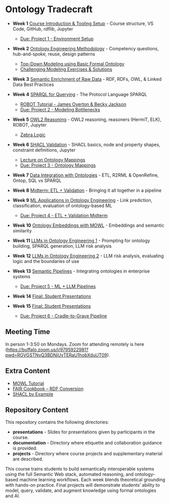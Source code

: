 # Ontology Tradecraft

* **Week 1** [Course Introduction & Tooling Setup](https://www.youtube.com/watch?v=ia8dkizLzfY) - Course structure, VS Code, GitHub, rdflib, Jupyter
  - [Due: Project 1 - Environment Setup](projects/project-1/README.md)

* **Week 2** [Ontology Engineering Methodology](https://www.youtube.com/watch?v=eQzBrRKe68E) - Competency questions, hub-and-spoke, reuse, design patterns
  - [Top-Down Modeling using Basic Formal Ontology](https://www.youtube.com/watch?v=eQzBrRKe68E)
  - [Challenging Modeling Exercises & Solutions](https://www.youtube.com/watch?v=rXEsc0dDdsA)

* **Week 3** [Semantic Enrichment of Raw Data](https://www.youtube.com/watch?v=jQbXhtJhs4E&list=PLDpLIEgKNGbOVAAfiD_28PH18wcktXy3M&index=2) - RDF, RDFs, OWL, & Linked Data Best Practices

* **Week 4** [SPARQL for Querying](https://youtu.be/8Dd2jmw6yzc?list=PLDpLIEgKNGbOVAAfiD_28PH18wcktXy3M&t=1917) - The Protocol Language SPARQL
  - [ROBOT Tutorial - James Overton & Becky Jackson](https://ontodev.github.io/robot-tutorial/#/title-slide)
  - [Due: Project 2 - Modeling Bottlenecks](projects/project-2/README.md)

* **Week 5** [OWL2 Reasoning](https://www.youtube.com/watch?v=5Ae5FNqk6ro&list=PLDpLIEgKNGbOVAAfiD_28PH18wcktXy3M&index=3) - OWL2 reasoning, reasoners (HermiT, ELK), ROBOT, Jupyter
  - [Zebra Logic](https://www.youtube.com/watch?v=cOtpB-moIRA)

* **Week 6** [SHACL Validation](https://www.youtube.com/watch?v=alVaKWmiqtU&list=PLDpLIEgKNGbOVAAfiD_28PH18wcktXy3M&index=9) - SHACL basics, node and property shapes, constraint definitions, Jupyter
  - [Lecture on Ontology Mappings](https://youtu.be/4MPBavNBgnU)
  - [Due: Project 3 - Ontology Mappings](projects/project-3/README.md)

* **Week 7** [Data Integration with Ontologies]() - ETL, R2RML & OpenRefine, Ontop, SQL vs SPARQL

* **Week 8** [Midterm: ETL + Validation]() - Bringing it all together in a pipeline

* **Week 9** [ML Applications in Ontology Engineering]() - Link prediction, classification, evaluation of ontology-based ML
  - [Due: Project 4 - ETL + Validation Midterm](projects/project-4/README.md)

* **Week 10** [Ontology Embeddings with MOWL]() - Embeddings and semantic similarity

* **Week 11** [LLMs in Ontology Engineering 1]() - Prompting for ontology building, SPARQL generation, LLM risk analysis

* **Week 12** [LLMs in Ontology Engineering 2]() - LLM risk analysis, evaluating logic and the boundaries of use

* **Week 13** [Semantic Pipelines]() - Integrating ontologies in enterprise systems
  - [Due: Project 5 - ML + LLM Pipelines](projects/project-5/README.md)

* **Week 14** [Final: Student Presentations]()

* **Week 15** [Final: Student Presentations]()
  - [Due: Project 6 - Cradle-to-Grave Pipeline](projects/project-6/README.md)

## Meeting Time

In person 1-3:50 on Mondays. Zoom for attending remotely is here (https://buffalo.zoom.us/j/9795922981?pwd=RGVGSTNvQ3BDNjUvTERaU1hobXduUT09).

## Extra Content

  - [MOWL Tutorial](https://github.com/bio-ontology-research-group/MOWL)
  - [FAIR Cookbook – RDF Conversion](https://faircookbook.elixir-europe.org/content/recipes/interoperability/rdf-conversion.html)
  - [SHACL by Example](https://labra.github.io/SHACL/)

## Repository Content
This repository contains the following directories: 

* **presentations** - Slides for presentations given by participants in the course. 
* **documentation** - Directory where etiquette and collaboration guidance is provided.
* **projects** - Directory where course projects and supplementary material are described. 


This course trains students to build semantically interoperable systems using the full Semantic Web stack, automated reasoning, and ontology-based machine learning workflows. Each week blends theoretical grounding with hands-on practice. Final projects will demonstrate students’ ability to model, query, validate, and augment knowledge using formal ontologies and AI.
